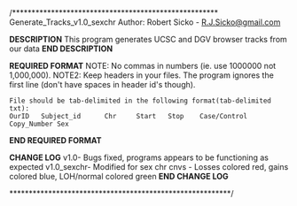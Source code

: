 /*****************************************************
Generate_Tracks_v1.0_sexchr
Author: Robert Sicko - R.J.Sicko@gmail.com

****DESCRIPTION****
This program generates UCSC and DGV browser tracks from our data
****END DESCRIPTION****

****REQUIRED FORMAT****
	NOTE: No commas in numbers (ie. use 1000000 not 1,000,000).
	NOTE2: Keep headers in your files. The program ignores the first line (don't have spaces in header id's though).
	
	File should be tab-delimited in the following format(tab-delimited txt):
	OurID	Subject_id		Chr		Start	Stop	Case/Control	Copy_Number	Sex
****END REQUIRED FORMAT****


****CHANGE LOG****
v1.0- Bugs fixed, programs appears to be functioning as expected
v1.0_sexchr- Modified for sex chr cnvs
		   - Losses colored red, gains colored blue, LOH/normal colored green
****END CHANGE LOG****		
		

*********************************************************/
